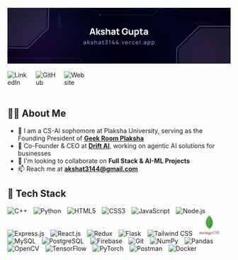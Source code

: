 ![alt text](https://github.com/Akshat3144/Akshat3144/blob/main/Profile_Banner.png?raw=true)

<span style="display: inline-block; margin-right: 10px;">
  <a href="https://www.linkedin.com/in/akshat3144/">
    <img align="left" alt="LinkedIn" width="50px" src="https://img.icons8.com/?size=100&id=13930&format=png&color=000000" />
  </a>
</span>
<span style="display: inline-block; margin-right: 10px;">
  <a href="https://github.com/Akshat3144?tab=repositories">
    <img align="left" alt="GitHub" width="50px" src="https://img.icons8.com/?size=100&id=95QOx2u4xvlo&format=png&color=000000" />
  </a>
</span>
<span style="display: inline-block; margin-right: 10px;">
  <a href="https://akshat3144.vercel.app/">
    <img align="left" alt="Website" width="50px" src="https://img.icons8.com/?size=100&id=c84A8yTomT5p&format=png&color=000000" />
  </a>
</span>

<br/>
<br/>

## 🙋‍♂️ About Me

- 🔭 I am a CS-AI sophomore at Plaksha University, serving as the Founding President of <a href="https://geekroom-plaksha.tech/">**Geek Room Plaksha**</a>
- 🚀 Co-Founder & CEO at <a href="https://drift-ai.tech/">**Drift AI**</a>, working on agentic AI solutions for businesses
- 👯 I'm looking to collaborate on **Full Stack & AI-ML Projects**
- 📫 Reach me at **akshat3144@gmail.com**

## 🚀 Tech Stack

<p align="left">
  <span style="display: inline-block; margin-right: 10px;">
    <img src="https://img.icons8.com/color/48/000000/c-plus-plus-logo.png" width="48" height="48" alt="C++" />
  </span>
  <span style="display: inline-block; margin-right: 10px;">
    <img src="https://img.icons8.com/color/48/000000/python.png" alt="Python" width="48" height="48" />
  </span>
  <span style="display: inline-block; margin-right: 10px;">
    <img src="https://img.icons8.com/color/48/000000/html-5.png" alt="HTML5" width="48" height="48" />
  </span>
  <span style="display: inline-block; margin-right: 10px;">
    <img src="https://img.icons8.com/color/48/000000/css3.png" alt="CSS3" width="48" height="48" />
  </span>
  <span style="display: inline-block; margin-right: 10px;">
    <img src="https://img.icons8.com/color/48/000000/javascript.png" alt="JavaScript" width="48" height="48" />
  </span>
  <span style="display: inline-block; margin-right: 10px;">
    <img src="https://img.icons8.com/color/48/000000/nodejs.png" alt="Node.js" width="48" height="48" />
  </span>
  <span style="display: inline-block; margin-right: 10px;">
    <img src="https://img.icons8.com/?size=100&id=WNoJgbzDr3i2&format=png&color=000000" width="48" height="48" alt="Express.js" />
  </span>
  <span style="display: inline-block; margin-right: 10px;">
    <img src="https://img.icons8.com/color/48/000000/react-native.png" width="48" height="48" alt="React.js" />
  </span>
  <span style="display: inline-block; margin-right: 10px;">
    <img src="https://img.icons8.com/?size=48&id=jD-fJzVguBmw&format=png&color=000000" width="48" height="48" alt="Redux" />
  </span>
  <span style="display: inline-block; margin-right: 10px;">
    <img src="https://img.icons8.com/?size=100&id=5mbMwDZ796xj&format=png&color=000000" width="48" height="48" alt="Flask" />
  </span>
  <span style="display: inline-block; margin-right: 10px;">
    <img src="https://img.icons8.com/?size=100&id=4PiNHtUJVbLs&format=png&color=000000" width="48" height="48" alt="Tailwind CSS" />
  </span>
  <span style="display: inline-block; margin-right: 10px;">
    <img src="https://raw.githubusercontent.com/devicons/devicon/master/icons/mongodb/mongodb-original-wordmark.svg" alt="MongoDB" width="48" height="48" />
  </span>
  <span style="display: inline-block; margin-right: 10px;">
    <img src="https://img.icons8.com/fluent/50/000000/mysql-logo.png" width="48" height="48" alt="MySQL" />
  </span>
  <span style="display: inline-block; margin-right: 10px;">
    <img src="https://img.icons8.com/?size=100&id=38561&format=png&color=000000" width="48" height="48" alt="PostgreSQL" />
  </span>
  <span style="display: inline-block; margin-right: 10px;">
    <img src="https://img.icons8.com/?size=100&id=62452&format=png&color=000000" width="48" height="48" alt="Firebase" />
  </span>
  <span style="display: inline-block; margin-right: 10px;">
    <img src="https://img.icons8.com/color/48/000000/git.png" width="48" height="48" alt="Git" />
  </span>
  <span style="display: inline-block; margin-right: 10px;">
    <img src="https://img.icons8.com/?size=100&id=aR9CXyMagKIS&format=png&color=000000" width="48" height="48" alt="NumPy" />
  </span>
  <span style="display: inline-block; margin-right: 10px;">
    <img src="https://img.icons8.com/?size=100&id=xSkewUSqtErH&format=png&color=000000" width="48" height="48" alt="Pandas" />
  </span>
  <span style="display: inline-block; margin-right: 10px;">
    <img src="https://img.icons8.com/?size=100&id=bpip0gGiBLT1&format=png&color=000000" width="48" height="48" alt="OpenCV" />
  </span>
  <span style="display: inline-block; margin-right: 10px;">
    <img src="https://img.icons8.com/?size=100&id=n3QRpDA7KZ7P&format=png&color=000000" width="48" height="48" alt="TensorFlow" />
  </span>
  <span style="display: inline-block; margin-right: 10px;">
    <img src="https://img.icons8.com/?size=100&id=jH4BpkMnRrU5&format=png&color=000000" width="48" height="48" alt="PyTorch" />
  </span>
  <span style="display: inline-block; margin-right: 10px;">
    <img src="https://img.icons8.com/?size=100&id=EPbEfEa7o8CB&format=png&color=000000" width="48" height="48" alt="Postman" />
  </span>
  <span style="display: inline-block; margin-right: 10px;">
    <img src="https://img.icons8.com/?size=100&id=cdYUlRaag9G9&format=png&color=000000" width="48" height="48" alt="Docker" />
  </span>
</p>
